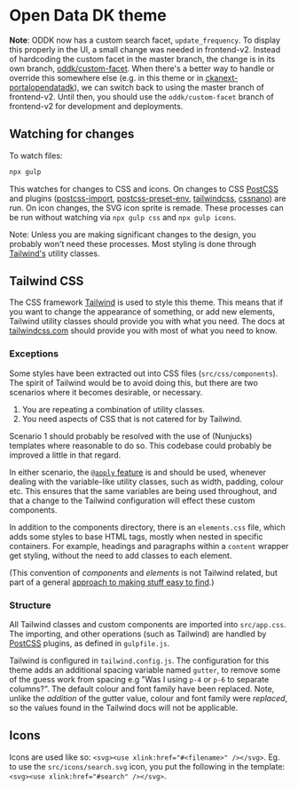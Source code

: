 # Open Data DK theme

**Note**: ODDK now has a custom search facet, `update_frequency`. To display this properly in the UI, a small change was needed in frontend-v2. Instead of hardcoding the custom facet in the master branch, the change is in its own branch, [oddk/custom-facet](https://github.com/datopian/frontend-v2/tree/oddk/custom-facet). When there's a better way to handle or override this somewhere else (e.g. in this theme or in [ckanext-portalopendatadk](https://github.com/datopian/ckanext-portalopendatadk)), we can switch back to using the master branch of frontend-v2. Until then, you should use the `oddk/custom-facet` branch of frontend-v2 for development and deployments.

## Watching for changes

To watch files:

```bash
npx gulp
```

This watches for changes to CSS and icons. On changes to CSS [PostCSS](https://postcss.org/) and plugins ([postcss-import](https://github.com/postcss/postcss-import), [postcss-preset-env](https://preset-env.cssdb.org/), [tailwindcss](https://tailwindcss.com), [cssnano](https://cssnano.co/)) are run. On icon changes, the SVG icon sprite is remade. These processes can be run without watching via `npx gulp css` and `npx gulp icons`.

Note: Unless you are making significant changes to the design, you probably won't need these processes. Most styling is done through [Tailwind's](https://tailwindcss.com) utility classes.

## Tailwind CSS

The CSS framework [Tailwind](https://tailwindcss.com) is used to style this theme. This means that if you want to change the appearance of something, or add new elements, Tailwind utility classes should provide you with what you need. The docs at [tailwindcss.com](https://tailwindcss.com) should provide you with most of what you need to know.

### Exceptions

Some styles have been extracted out into CSS files (`src/css/components`). The spirit of Tailwind would be to avoid doing this, but there are two scenarios where it becomes desirable, or necessary.

1. You are repeating a combination of utility classes.
2. You need aspects of CSS that is not catered for by Tailwind.

Scenario 1 should probably be resolved with the use of (Nunjucks) templates where reasonable to do so. This codebase could probably be improved a little in that regard.

In either scenario, the [`@apply` feature](https://tailwindcss.com/docs/functions-and-directives/#apply) is and should be used, whenever dealing with the variable-like utility classes, such as width, padding, colour etc. This ensures that the same variables are being used throughout, and that a change to the Tailwind configuration will effect these custom components.

In addition to the components directory, there is an `elements.css` file, which adds some styles to base HTML tags, mostly when nested in specific containers. For example, headings and paragraphs within a `content` wrapper get styling, without the need to add classes to each element.

(This convention of *components* and *elements* is not Tailwind related, but part of a general [approach to making stuff easy to find](https://c3css.com/).)

### Structure

All Tailwind classes and custom components are imported into `src/app.css`. The importing, and other operations (such as Tailwind) are handled by [PostCSS](https://postcss.org/) plugins, as defined in `gulpfile.js`.

Tailwind is configured in `tailwind.config.js`. The configuration for this theme adds an additional spacing variable named `gutter`, to remove some of the guess work from spacing e.g "Was I using `p-4` or `p-6` to separate columns?". The default colour and font family have been replaced. Note, unlike the *addition* of the gutter value, colour and font family were *replaced*, so the values found in the Tailwind docs will not be applicable.

## Icons

Icons are used like so: `<svg><use xlink:href="#<filename>" /></svg>`. Eg. to use the `src/icons/search.svg` icon, you put the following in the template: `<svg><use xlink:href="#search" /></svg>`.
